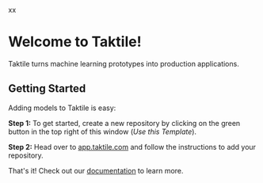 xx
# Welcome to Taktile!
Taktile turns machine learning prototypes into production applications. 

## Getting Started
Adding models to Taktile is easy:


**Step 1:** To get started, create a new repository by clicking on the green button in the top right of this window (*Use this Template*).


**Step 2:** Head over to [app.taktile.com](https://app.taktile.com) and follow the instructions to add your repository. 

That's it! Check out our [documentation](https://docs.taktile.com) to learn more.
